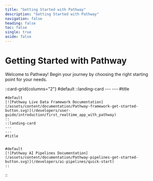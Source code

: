 ```yaml
---
title: "Getting Started with Pathway"
description: "Getting Started with Pathway"
navigation: false
heading: false
toc: false
single: true
aside: false
---
```


# Getting Started with Pathway

Welcome to Pathway! Begin your journey by choosing the right starting point for your needs.

<!-- https://www.canva.com/design/DAGXfsuPA74/pqueGKqkCQdHpp0OaIbVpw/edit?utm_content=DAGXfsuPA74&utm_campaign=designshare&utm_medium=link2&utm_source=sharebutton -->
<!-- https://www.canva.com/design/DAGXfgcEraA/xqkrXcdNfwdutqfYwF22yA/edit?utm_content=DAGXfgcEraA&utm_campaign=designshare&utm_medium=link2&utm_source=sharebutton -->

::card-grid{columns="2"}
#default
    ::landing-card
    ---
    ---
    #title
    
    
    #default
    [![Pathway Live Data Framework Documentation](/assets/content/documentation/Pathway-framework-get-started-button.svg)](/developers/user-guide/introduction/first_realtime_app_with_pathway)
    ::
    ::landing-card
    ---
    ---
    #title
    
    
    #default
    [![Pathway AI Pipelines Documentation](/assets/content/documentation/Pathway-pipelines-get-started-button.svg)](/developers/ai-pipelines/quick-start)
    ::
::

